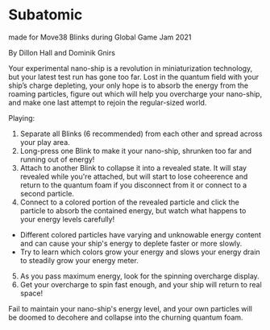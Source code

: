 # Subatomic
 made for Move38 Blinks during Global Game Jam 2021
 
 By Dillon Hall and Dominik Gnirs
 
 
Your experimental nano-ship is a revolution in miniaturization technology, but your latest test run has gone too far. Lost in the quantum field with your ship’s charge depleting, your only hope is to absorb the energy from the roaming particles, figure out which will help you overcharge your nano-ship, and make one last attempt to rejoin the regular-sized world.

Playing:
1. Separate all Blinks (6 recommended) from each other and spread across your play area.
2. Long-press one Blink to make it your nano-ship, shrunken too far and running out of energy!
3. Attach to another Blink to collapse it into a revealed state. It will stay revealed while you're attached, but will start to lose coheerence and return to the quantum foam if you disconnect from it or connect to a second particle.
4. Connect to a colored portion of the revealed particle and click the particle to absorb the contained energy, but watch what happens to your energy levels carefully! 
  - Different colored particles have varying and unknowable energy content and can cause your ship's energy to deplete faster or more slowly.
  - Try to learn which colors grow your energy and slows your energy drain to steadily grow your energy meter.
5. As you pass maximum energy, look for the spinning overcharge display.
6. Get your overcharge to spin fast enough, and your ship will return to real space!

Fail to maintain your nano-ship's energy level, and your own particles will be doomed to decohere and collapse into the churning quantum foam.
